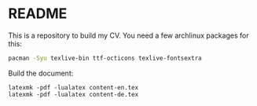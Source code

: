 # README

This is a repository to build my CV. You need a few archlinux packages for this:

```bash
pacman -Syu texlive-bin ttf-octicons texlive-fontsextra
```

Build the document:

```
latexmk -pdf -lualatex content-en.tex
latexmk -pdf -lualatex content-de.tex
```
